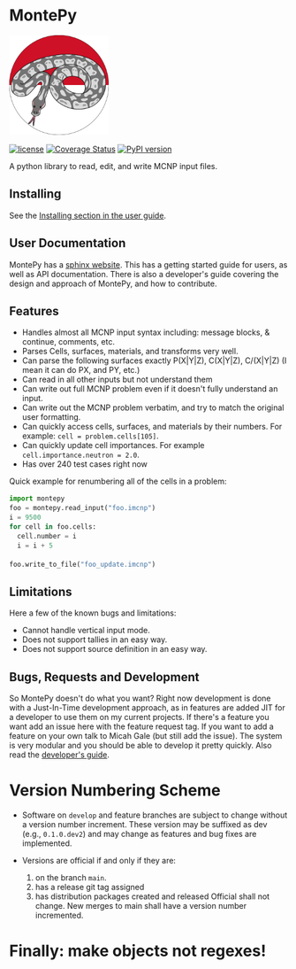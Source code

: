 # MontePy

<img src="https://raw.githubusercontent.com/idaholab/MontePy/develop/graphics/monty.svg" width="180" alt="MontePY: a cute snek on a red over white circle"/>

[![license](https://img.shields.io/github/license/idaholab/MontePy.svg)](https://github.com/idaholab/MontePy/blob/develop/LICENSE)
[![Coverage Status](https://coveralls.io/repos/github/idaholab/MontePy/badge.svg?branch=develop)](https://coveralls.io/github/idaholab/MontePy?branch=develop)
[![PyPI version](https://badge.fury.io/py/montepy.svg)](https://badge.fury.io/py/montepy)

A python library to read, edit, and write MCNP input files. 

## Installing

See the [Installing section in the user guide](https://idaholab.github.io/MontePy/starting.html#installing).


## User Documentation

MontePy has a [sphinx website](https://idaholab.github.io/MontePy/index.html). 
This has a getting started guide for users,
as well as API documentation. 
There is also a developer's guide covering the design and approach of MontePy, and how to contribute.

## Features
	
* Handles almost all MCNP input syntax including: message blocks, & continue, comments, etc.
* Parses Cells, surfaces, materials, and transforms very well.	
* Can parse the following surfaces exactly P(X|Y|Z), C(X|Y|Z), C/(X|Y|Z) (I mean it can do PX, and PY, etc.)
* Can read in all other inputs but not understand them	
* Can write out full MCNP problem even if it doesn't fully understand an input.	
* Can write out the MCNP problem verbatim, and try to match the original user formatting. 
* Can quickly access cells, surfaces, and materials by their numbers. For example: `cell = problem.cells[105]`.
* Can quickly update cell importances. For example `cell.importance.neutron = 2.0`.
* Has over 240 test cases right now 

 
Quick example for renumbering all of the cells in a problem:

```python
import montepy
foo = montepy.read_input("foo.imcnp")
i = 9500
for cell in foo.cells:
  cell.number = i
  i = i + 5
  
foo.write_to_file("foo_update.imcnp")

```

## Limitations

Here a few of the known bugs and limitations:

	
* Cannot handle vertical input mode.
* Does not support tallies in an easy way.
* Does not support source definition in an easy way.
	
## Bugs, Requests and Development

So MontePy doesn't do what you want? Right now development is done with a  Just-In-Time development approach, as in features are added JIT for a developer to use them on my current projects. 
If there's a feature you want add an issue here with the feature request tag. 
If you want to add a feature on your own talk to Micah Gale (but still add the issue). 
The system is very modular and you should be able to develop it pretty quickly.
Also read the [developer's guide](https://idaholab.github.io/MontePy/developing.html).

# Version Numbering Scheme

* Software on `develop` and feature branches are subject to change without a version number increment. These version
  may be suffixed as dev (e.g., `0.1.0.dev2`) and may change as features and bug fixes are implemented.

* Versions are official if and only if they are:
   1. on the branch `main`.
   1. has a release git tag assigned
   1. has distribution packages created and released
   Official shall not change. New merges to main shall have a version number incremented.

 
# Finally: make objects not regexes!

